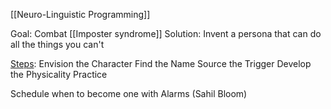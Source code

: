 [[Neuro-Linguistic Programming]]

Goal: Combat [[Imposter syndrome]]
Solution: Invent a persona that can do all the things you can't

[Steps](https://mobile.twitter.com/mattschnuck/status/1578036909321822208):
Envision the Character
Find the Name
Source the Trigger
Develop the Physicality
Practice

Schedule when to become one with Alarms (Sahil Bloom)